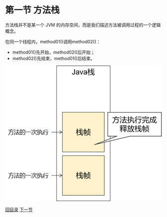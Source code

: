 # 第一节 方法栈

方法栈并不是某一个 JVM 的内存空间，而是我们描述方法被调用过程的一个逻辑概念。

在同一个线程内，method01()调用method02()：

- method01()先开始，method02()后开始；
- method02()先结束，method01()后结束。

![images](./images/img004.png)





[回目录](index.html) [下一节](verse02.html)